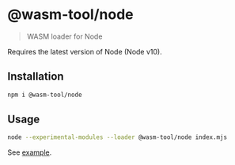 # @wasm-tool/node

> WASM loader for Node

Requires the latest version of Node (Node v10).

## Installation

```sh
npm i @wasm-tool/node
```

## Usage

```sh
node --experimental-modules --loader @wasm-tool/node index.mjs
```

See [example](https://github.com/wasm-tool/node-loader/tree/master/example).
